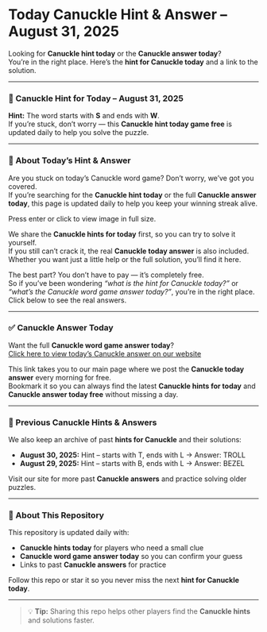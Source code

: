 # Today Canuckle Hint & Answer – August 31, 2025

Looking for **Canuckle hint today** or the **Canuckle answer today**?  
You’re in the right place. Here’s the **hint for Canuckle today** and a link to the solution.

---

### 🧩 Canuckle Hint for Today – August 31, 2025
**Hint:** The word starts with **S** and ends with **W**.  
If you’re stuck, don’t worry — this **Canuckle hint today game free** is updated daily to help you solve the puzzle.

---

### 📝 About Today’s Hint & Answer
Are you stuck on today’s Canuckle word game? Don’t worry, we’ve got you covered.  
If you’re searching for the **Canuckle hint today** or the full **Canuckle answer today**, this page is updated daily to help you keep your winning streak alive.

Press enter or click to view image in full size.

We share the **Canuckle hints for today** first, so you can try to solve it yourself.  
If you still can’t crack it, the real **Canuckle today answer** is also included.  
Whether you want just a little help or the full solution, you’ll find it here.

The best part? You don’t have to pay — it’s completely free.  
So if you’ve been wondering *“what is the hint for Canuckle today?”* or *“what’s the Canuckle word game answer today?”*, you’re in the right place.  
Click below to see the real answers.

---

### ✅ Canuckle Answer Today
Want the full **Canuckle word game answer today**?  
[Click here to view today’s Canuckle answer on our website](https://shorturl.at/5nVdI)

This link takes you to our main page where we post the **Canuckle today answer** every morning for free.  
Bookmark it so you can always find the latest **Canuckle hints for today** and **Canuckle answer today free** without missing a day.

---

### 🔄 Previous Canuckle Hints & Answers
We also keep an archive of past **hints for Canuckle** and their solutions:  
- **August 30, 2025:** Hint – starts with T, ends with L → Answer: TROLL  
- **August 29, 2025:** Hint – starts with B, ends with L → Answer: BEZEL  

Visit our site for more past **Canuckle answers** and practice solving older puzzles.

---

### 📌 About This Repository
This repository is updated daily with:  
- **Canuckle hints today** for players who need a small clue  
- **Canuckle word game answer today** so you can confirm your guess  
- Links to past **Canuckle answers** for practice

Follow this repo or star it so you never miss the next **hint for Canuckle today**.  

---

> 💡 **Tip:** Sharing this repo helps other players find the **Canuckle hints** and solutions faster.
